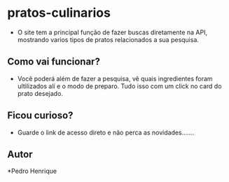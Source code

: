 # pratos-culinarios

* O site tem a principal função de fazer buscas diretamente na API, mostrando varios 
  tipos de pratos relacionados a sua pesquisa.

## Como vai funcionar?

* Você poderá além de fazer a pesquisa, vê quais ingredientes foram ultilizados alí e o modo de preparo.
  Tudo isso com um click no card do prato desejado.

## Ficou curioso?  
  
* Guarde o link de acesso direto e não perca as novidades.......
 
## Autor
 
*Pedro Henrique
